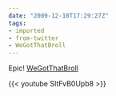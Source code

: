 ```yaml
---
date: "2009-12-10T17:29:27Z"
tags:
- imported
- from-twitter
- WeGotThatBroll
---
```

Epic! [WeGotThatBroll](/tags/wegotthatbroll)

{{< youtube SItFvB0Upb8 >}}
